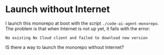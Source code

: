 # Launch without Internet

I launch this monorepo at boot with the script `./code-ai-agent-monorepo`.
The problem is that when Internet is not up yet, it fails with the error:

```
No existing Nx Cloud client and failed to download new version
```

IS there a way to launch the monorepo without Internet?
